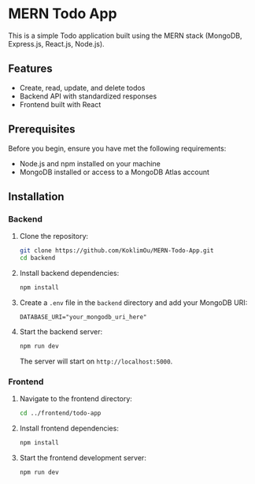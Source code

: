 # MERN Todo App

This is a simple Todo application built using the MERN stack (MongoDB, Express.js, React.js, Node.js).

## Features

- Create, read, update, and delete todos
- Backend API with standardized responses
- Frontend built with React

## Prerequisites

Before you begin, ensure you have met the following requirements:

- Node.js and npm installed on your machine
- MongoDB installed or access to a MongoDB Atlas account

## Installation

### Backend

1. Clone the repository:

    ```bash
    git clone https://github.com/KoklimOu/MERN-Todo-App.git
    cd backend
    ```

2. Install backend dependencies:

    ```bash
    npm install
    ```

3. Create a `.env` file in the `backend` directory and add your MongoDB URI:

    ```plaintext
    DATABASE_URI="your_mongodb_uri_here"
    ```

4. Start the backend server:

    ```bash
    npm run dev
    ```

    The server will start on `http://localhost:5000`.

### Frontend

1. Navigate to the frontend directory:

    ```bash
    cd ../frontend/todo-app
    ```

2. Install frontend dependencies:

    ```bash
    npm install
    ```

3. Start the frontend development server:

    ```bash
    npm run dev
    ```